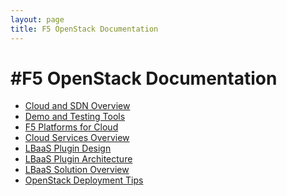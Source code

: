```yaml
--- 
layout: page 
title: F5 OpenStack Documentation 
---
```


#F5 OpenStack Documentation
==========================

-   [Cloud and SDN Overview](f5-os-docs/Cloud-and-SDN-Overview.html)
-   [Demo and Testing Tools](f5-os-docs/Demo-and-Testing-Tools-Guide.html)
-   [F5 Platforms for Cloud](f5-os-docs/F5-Platforms-for-Cloud-Guide.html)
-   [Cloud Services Overview](f5-os-docs/Int-Cloud-Services-Overview)
-   [LBaaS Plugin Design](f5-os-docs/LBaaS-Plugin-Design-Guide)
-   [LBaaS Plugin Architecture](f5-os-docs/plug-in_architecture-design)
-   [LBaaS Solution Overview](f5-os-docs/LBaaS-Solution-Overview)
-   [OpenStack Deployment Tips](f5-os-docs/OpenStackDeploymentTips)

